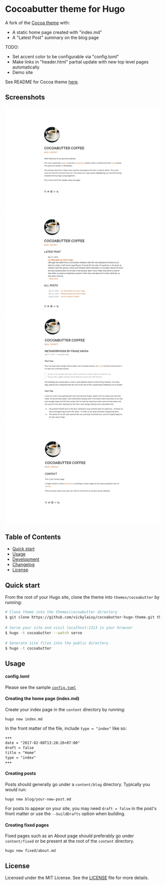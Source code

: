 # Cocoabutter theme for Hugo

A fork of the [Cocoa theme](https://github.com/nishanths/cocoa-hugo-theme/) with:

* A static home page created with "index.md"
* A "Latest Post" summary on the blog page

TODO:
* Set accent color to be configurable via "config.toml"
* Make links in "header.html" partial update with new top level pages automatically
* Demo site

See README for Cocoa theme [here](https://github.com/nishanths/cocoa-hugo-theme/blob/master/README.md).

## Screenshots

![Index](/exampleSite/cocoabutter-1.jpg)
![Blog](/exampleSite/cocoabutter-2.jpg)
![Post page](/exampleSite/cocoabutter-3.jpg)
![Contact page](/exampleSite/cocoabutter-4.jpg)

## Table of Contents

* [Quick start](#quick-start)
* [Usage](#usage)
* [Development](#development)
* [Changelog](#changelog)
* [License](#license)

## Quick start 

From the root of your Hugo site, clone the theme into `themes/cocoabutter` by running:

```sh
# Clone theme into the themes/cocoabutter directory
$ git clone https://github.com/vickylaixy/cocoabutter-hugo-theme.git themes/cocoabutter

# Serve your site and visit localhost:1313 in your browser
$ hugo -t cocoabutter --watch serve

# Generate site files into the public directory
$ hugo -t cocoabutter
```

## Usage

#### config.toml

Please see the sample [`config.toml`](https://github.com/vickylaixy/cocoabutter-hugo-theme/blob/master/exampleSite/config.toml)

#### Creating the home page (index.md)

Create your index page in the `content` directory by running:
```
hugo new index.md
```

In the front matter of the file, include `type = "index"` like so:
```
+++
date = "2017-02-08T13:28:26+07:00"
draft = false
title = "Home"
type = "index"
+++
```

#### Creating posts

Posts should generally go under a `content/blog` directory. Typically you would run:

````
hugo new blog/your-new-post.md
````
For posts to appear on your site, you may need `draft = false` in the post's front matter or use the `--buildDrafts` option when building.

#### Creating fixed pages

Fixed pages such as an About page should preferably go under `content/fixed` or be present at the root of the `content` directory.

````
hugo new fixed/about.md
````

## License

Licensed under the MIT License. See the [LICENSE](https://github.com/nishanths/cocoa-hugo-theme/blob/master/LICENSE) file for more details.
